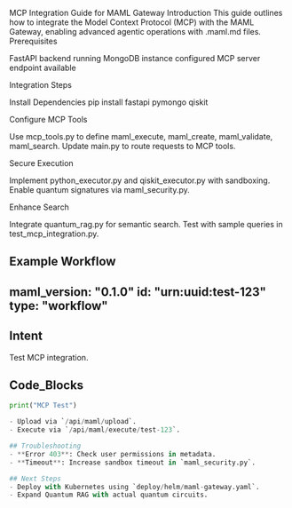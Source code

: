 MCP Integration Guide for MAML Gateway
Introduction
This guide outlines how to integrate the Model Context Protocol (MCP) with the MAML Gateway, enabling advanced agentic operations with .maml.md files.
Prerequisites

FastAPI backend running
MongoDB instance configured
MCP server endpoint available

Integration Steps

Install Dependencies
pip install fastapi pymongo qiskit


Configure MCP Tools

Use mcp_tools.py to define maml_execute, maml_create, maml_validate, maml_search.
Update main.py to route requests to MCP tools.


Secure Execution

Implement python_executor.py and qiskit_executor.py with sandboxing.
Enable quantum signatures via maml_security.py.


Enhance Search

Integrate quantum_rag.py for semantic search.
Test with sample queries in test_mcp_integration.py.



Example Workflow
---
maml_version: "0.1.0"
id: "urn:uuid:test-123"
type: "workflow"
---
## Intent
Test MCP integration.
## Code_Blocks
```python
print("MCP Test")

- Upload via `/api/maml/upload`.
- Execute via `/api/maml/execute/test-123`.

## Troubleshooting
- **Error 403**: Check user permissions in metadata.
- **Timeout**: Increase sandbox timeout in `maml_security.py`.

## Next Steps
- Deploy with Kubernetes using `deploy/helm/maml-gateway.yaml`.
- Expand Quantum RAG with actual quantum circuits.
